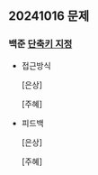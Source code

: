 ## 20241016 문제

### 백준 [단축키 지정](https://www.acmicpc.net/problem/1283)

- 접근방식

  [은상]
  

  [주혜]
  
  
- 피드백

  [은상]
  
 
  [주혜]
  
